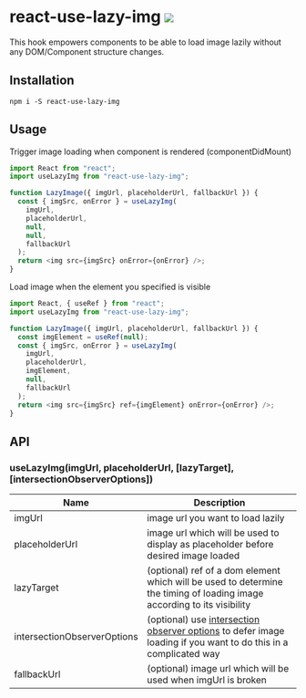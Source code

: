 # react-use-lazy-img <a href='https://travis-ci.org/jimmy319/react-use-lazy-img'><img src='https://travis-ci.org/jimmy319/react-use-lazy-img.svg?branch=master' /></a>

This hook empowers components to be able to load image lazily without any DOM/Component structure changes.

## Installation

```
npm i -S react-use-lazy-img
```

## Usage

Trigger image loading when component is rendered (componentDidMount)

```javascript
import React from "react";
import useLazyImg from "react-use-lazy-img";

function LazyImage({ imgUrl, placeholderUrl, fallbackUrl }) {
  const { imgSrc, onError } = useLazyImg(
    imgUrl,
    placeholderUrl,
    null,
    null,
    fallbackUrl
  );
  return <img src={imgSrc} onError={onError} />;
}
```

Load image when the element you specified is visible

```javascript
import React, { useRef } from "react";
import useLazyImg from "react-use-lazy-img";

function LazyImage({ imgUrl, placeholderUrl, fallbackUrl }) {
  const imgElement = useRef(null);
  const { imgSrc, onError } = useLazyImg(
    imgUrl,
    placeholderUrl,
    imgElement,
    null,
    fallbackUrl
  );
  return <img src={imgSrc} ref={imgElement} onError={onError} />;
}
```

## API

### useLazyImg(imgUrl, placeholderUrl, [lazyTarget], [intersectionObserverOptions])

| Name                        | Description                                                                                                                                                                                                                     |
| --------------------------- | ------------------------------------------------------------------------------------------------------------------------------------------------------------------------------------------------------------------------------- |
| imgUrl                      | image url you want to load lazily                                                                                                                                                                                               |
| placeholderUrl              | image url which will be used to display as placeholder before desired image loaded                                                                                                                                              |
| lazyTarget                  | (optional) ref of a dom element which will be used to determine the timing of loading image according to its visibility                                                                                                         |
| intersectionObserverOptions | (optional) use [intersection observer options](https://developer.mozilla.org/en-US/docs/Web/API/Intersection_Observer_API#Creating_an_intersection_observer) to defer image loading if you want to do this in a complicated way |
| fallbackUrl                 | (optional) image url which will be used when imgUrl is broken                                                                                                                                                                   |
